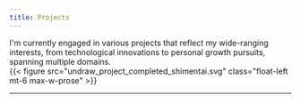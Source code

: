 ```yaml
---
title: Projects
---
```

I'm currently engaged in various projects that reflect my wide-ranging interests, from technological innovations to personal growth pursuits, spanning multiple domains.  
{{< figure src="undraw_project_completed_shimentai.svg" class="float-left mt-6 max-w-prose" >}}

---
